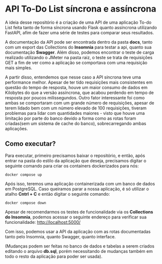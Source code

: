 # API To-Do List síncrona e assíncrona
A ideia desse repositório é a criação de uma API de uma aplicação To-do List feita tanto de forma síncrona usando Flask quanto assíncrona utilizando FastAPI, afim de fazer uma série de testes para comparar seus resultados.

A documentação da API pode ser encontrada dentro da pasta **docs**, tanto com um export das Collections do **Insomnia** para testar a api, quanto sua documentação **Swagger**. Além disso, podemos encontrar o teste de carga realizado utilizando o JMeter na pasta raiz, o teste se trata de requisições GET a fim de ver como a aplicação se comportava com uma requisição mais simples.

A partir disso, entendemos que nesse caso a API síncrona teve uma performance melhor. Apesar de ter tido requisições mais consistentes em questão do tempo de resposta, houve um maior consumo de dados em Kilobytes do que a versão assíncrona, que acabou perdendo em tempo de resposta por poucos milissegundos. Outro fator interessante foi como ambas se comportaram com um grande número de requisições, apesar de terem lidado bem com um número elevado de 100 requisições, tiveram problemas para lidar com quantidades maiores - visto que houve uma limitação por parte do banco devido a forma como as rotas foram criadas(sem um sistema de cache do banco), sobrecarregando ambas aplicações.

## Como executar?
Para executar, primeiro precisamos baixar o repositório, e então, após entrar na pasta do estilo da aplicação que deseja, precisamos digitar o seguinte comando para criar os containers dockerizados para nós:
```
docker compose up
```

Após isso, teremos uma aplicação containerizada com um banco de dados em PostgreSQL. Caso queiramos parar a nossa aplicação, é só utilizar o atalho **Cntrl + C** e então digitar o seguinte comando:
```
docker compose down
```

Apesar de recomendarmos os testes de funcionalidade via os **Collections do Insomnia**, podemos acessar o seguinte endereço para verificar sua funcionalidade: [http://localhost:5000/](http://localhost:5000/)

Com isso, podemos usar a API da aplicação com as rotas documentadas tanto pelo Insomnia, quanto Swagger, quanto interface.

(Mudanças podem ser feitas no banco de dados e tabelas a serem criados editando o arquivo **db.sql**, porém necessitando de mudanças também em todo o resto da aplicação para poder ser usada).
